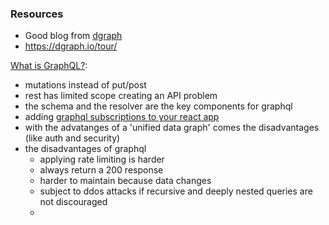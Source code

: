 ### Resources

- Good blog from [dgraph](https://dgraph.io/blog/)
- https://dgraph.io/tour/

[What is GraphQL?](https://dgraph.io/blog/post/what-is-gql/):  
- mutations instead of put/post
- rest has limited scope creating an API problem
- the schema and the resolver are the key components for graphql
- adding [graphql subscriptions to your react app](https://www.apollographql.com/docs/react/data/subscriptions/)
- with the advatanges of a 'unified data graph' comes the disadvantages (like auth and security)
- the disadvantages of graphql
  - applying rate limiting is harder
  - always return a 200 response
  - harder to maintain because data changes
  - subject to ddos attacks if recursive and deeply nested queries are not discouraged
  - 
